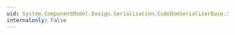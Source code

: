 ```yaml
---
uid: System.ComponentModel.Design.Serialization.CodeDomSerializerBase.SerializePropertiesToResources(System.ComponentModel.Design.Serialization.IDesignerSerializationManager,System.CodeDom.CodeStatementCollection,System.Object,System.Attribute[])
internalonly: False
---
```

